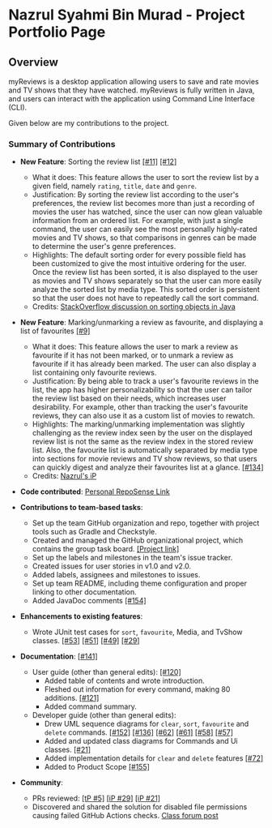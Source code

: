 # Nazrul Syahmi Bin Murad - Project Portfolio Page

## Overview
myReviews is a desktop application allowing users to save and rate movies and TV shows that they
have watched. myReviews is fully written in Java, and users can interact with the application using
Command Line Interface (CLI).

Given below are my contributions to the project.

### Summary of Contributions
* **New Feature**: Sorting the review list [[#11]](https://github.com/AY2223S1-CS2113-T18-1b/tp/pull/11) [[#12]](https://github.com/AY2223S1-CS2113-T18-1b/tp/pull/12)
  * What it does: This feature allows the user to sort the review list by a given field, namely `rating`, `title`, 
`date` and `genre`.
  * Justification: By sorting the review list according to the user's preferences, the review list becomes more than 
just a recording of movies the user has watched, since the user can now glean valuable information from an ordered list. 
For example, with just a single command, the user can easily see the most personally highly-rated movies and TV shows, 
so that comparisons in genres can be made to determine the user's genre preferences.
  * Highlights: The default sorting order for every possible field has been customized to give the most intuitive
ordering for the user. Once the review list has been sorted, it is also displayed to the user as movies and TV shows 
separately so that the user can more easily analyze the sorted list by media type. This sorted order is persistent so 
that the user does not have to repeatedly call the sort command.
  * Credits: [StackOverflow discussion on sorting objects in Java](https://stackoverflow.com/questions/2784514/sort-arraylist-of-custom-objects-by-property)

* **New Feature**: Marking/unmarking a review as favourite, and displaying a list of favourites [[#9]](https://github.com/AY2223S1-CS2113-T18-1b/tp/pull/9)
    * What it does: This feature allows the user to mark a review as favourite if it has not been marked, or to unmark a 
review as favourite if it has already been marked. The user can also display a list containing only favourite reviews.
    * Justification: By being able to track a user's favourite reviews in the list, the app has higher personalizability 
so that the user can tailor the review list based on their needs, which increases user desirability. For example, other 
than tracking the user's favourite reviews, they can also use it as a custom list of movies to rewatch.
    * Highlights: The marking/unmarking implementation was slightly challenging as the review index seen by the user on 
the displayed review list is not the same as the review index in the stored review list. Also, the favourite list is 
automatically separated by media type into sections for movie reviews and TV show reviews, so that users can quickly 
digest and analyze their favourites list at a glance. [[#134]](https://github.com/AY2223S1-CS2113-T18-1b/tp/pull/134)
    * Credits: [Nazrul's iP](https://github.com/nazrul0/ip)

* **Code contributed**: [Personal RepoSense Link](https://nus-cs2113-ay2223s1.github.io/tp-dashboard/?search=t18&sort=groupTitle&sortWithin=title&timeframe=commit&mergegroup=&groupSelect=groupByRepos&breakdown=true&checkedFileTypes=docs~functional-code~test-code~other&since=2022-09-16&tabOpen=true&tabType=authorship&tabAuthor=naz019&tabRepo=AY2223S1-CS2113-T18-1b%2Ftp%5Bmaster%5D&authorshipIsMergeGroup=false&authorshipFileTypes=docs~functional-code~test-code~other&authorshipIsBinaryFileTypeChecked=false&authorshipIsIgnoredFilesChecked=false)

* **Contributions to team-based tasks**:
  * Set up the team GitHub organization and repo, together with project tools such as Gradle and Checkstyle.
  * Created and managed the GitHub organizational project, which contains the group task board. [[Project link]](https://github.com/orgs/AY2223S1-CS2113-T18-1b/projects/1)
  * Set up the labels and milestones in the team's issue tracker.
  * Created issues for user stories in v1.0 and v2.0.
  * Added labels, assignees and milestones to issues.
  * Set up team README, including theme configuration and proper linking to other documentation.
  * Added JavaDoc comments [[#154]](https://github.com/AY2223S1-CS2113-T18-1b/tp/pull/154)

* **Enhancements to existing features**:
  * Wrote JUnit test cases for `sort`, `favourite`, Media, and TvShow classes. [[#53]](https://github.com/AY2223S1-CS2113-T18-1b/tp/pull/53) [[#51]](https://github.com/AY2223S1-CS2113-T18-1b/tp/pull/51) [[#49]](https://github.com/AY2223S1-CS2113-T18-1b/tp/pull/49) [[#29]](https://github.com/AY2223S1-CS2113-T18-1b/tp/pull/29)  

* **Documentation**: [[#141]](https://github.com/AY2223S1-CS2113-T18-1b/tp/pull/141)
  * User guide (other than general edits): [[#120]](https://github.com/AY2223S1-CS2113-T18-1b/tp/pull/120)
    * Added table of contents and wrote introduction.
    * Fleshed out information for every command, making 80 additions. [[#121]](https://github.com/AY2223S1-CS2113-T18-1b/tp/pull/121/files)
    * Added command summary.
  * Developer guide (other than general edits):
    * Drew UML sequence diagrams for `clear`, `sort`, `favourite` and `delete` commands. [[#152]](https://github.com/AY2223S1-CS2113-T18-1b/tp/pull/152) [[#136]](https://github.com/AY2223S1-CS2113-T18-1b/tp/pull/136) [[#62]](https://github.com/AY2223S1-CS2113-T18-1b/tp/pull/62) [[#61]](https://github.com/AY2223S1-CS2113-T18-1b/tp/pull/61) [[#58]](https://github.com/AY2223S1-CS2113-T18-1b/tp/pull/58) [[#57]](https://github.com/AY2223S1-CS2113-T18-1b/tp/pull/57)
    * Added and updated class diagrams for Commands and Ui classes. [[#21]](https://github.com/AY2223S1-CS2113-T18-1b/tp/pull/21)
    * Added implementation details for `clear` and `delete` features [[#72]](https://github.com/AY2223S1-CS2113-T18-1b/tp/pull/72)
    * Added to Product Scope [[#155]](https://github.com/AY2223S1-CS2113-T18-1b/tp/pull/155)

* **Community**:
  * PRs reviewed: [[tP #5]](https://github.com/nus-cs2113-AY2223S1/tp/pull/5) [[iP #29]](https://github.com/nus-cs2113-AY2223S1/ip/pull/29) [[iP #21]](https://github.com/nus-cs2113-AY2223S1/ip/pull/21)
  * Discovered and shared the solution for disabled file permissions causing failed GitHub Actions checks. [Class forum post](https://github.com/nus-cs2113-AY2223S1/forum/issues/16)